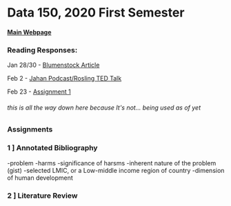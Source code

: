 # Data 150, 2020 First Semester

#### [Main Webpage](https://freakinsweet.github.io/Data150/)

### Reading Responses:

Jan 28/30 - [Blumenstock Article](https://freakinsweet.github.io/Data150/Blumenstock)

Feb 2 - [Jahan Podcast/Rosling TED Talk](https://freakinsweet.github.io/Data150/Jahan-Rosling)

Feb 23 - [Assignment 1](https://freakinsweet.github.io/Data150/Assignment1)





###### this is all the way down here because It's not... being used as of yet


### Assignments

### 1 ] Annotated Bibliography
 -problem
  -harms
  -significance of harsms
  -inherent nature of the problem (gist)
 -selected LMIC, or a Low-middle income region of country
 -dimension of human development
 
 ### 2 ] Literature Review
